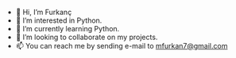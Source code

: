 - 👋 Hi, I’m Furkanç
- 👀 I’m interested in Python.
- 🌱 I’m currently learning Python.
- 💞️ I’m looking to collaborate on my projects.
- 📫 You can reach me by sending e-mail to mfurkan7@gmail.com

<!---
mfurkan7/mfurkan7 is a ✨ special ✨ repository because its `README.md` (this file) appears on your GitHub profile.
You can click the Preview link to take a look at your changes.
--->
